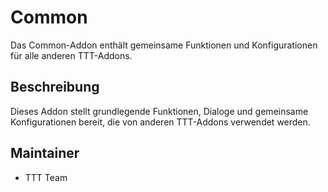 # Common

Das Common-Addon enthält gemeinsame Funktionen und Konfigurationen für alle anderen TTT-Addons.

## Beschreibung

Dieses Addon stellt grundlegende Funktionen, Dialoge und gemeinsame Konfigurationen bereit, die von anderen TTT-Addons verwendet werden.

## Maintainer

- TTT Team

